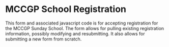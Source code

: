 # MCCGP School Registration
This form and associated javascript code is for accepting registration for the MCCGP Sunday School. The form allows for pulling existing registration information, possibly modifying and resubmitting. It also allows for submitting a new form from scratch. 
